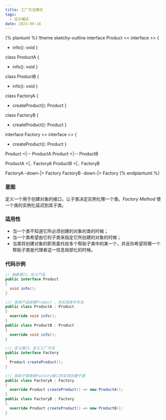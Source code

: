```yaml
---
title: 工厂方法模式
tags: 
  - 设计模式
date: 2023-09-18
---
```


{% plantuml %}
!theme sketchy-outline
interface Product << interface >> {
  + info(): void
}

class ProductA {
  + info(): void
}

class ProductB {
  + info(): void
}

class FactoryA {
  + createProduct(): Product
}

class FactoryB {
  + createProduct(): Product
}

interface Factory << interface >> {
  + createProduct(): Product
}

Product <|-- ProductA
Product <|-- ProductB

ProductA <|.. FactoryA
ProductB <|.. FactoryB

FactoryA -down-|> Factory
FactoryB -down-|> Factory
{% endplantuml %}

### 意图
定义一个用于创建对象的接口，让子类决定实例化哪一个类。*Factory Method* 使一个类的实例化延迟到其子类。

### 适用性
* 当一个类不知道它所必须创建的对象的类的时候；
* 当一个类希望由它的子类来指定它所创建的对象的时候；
* 当类将创建对象的职责委托给多个帮助子类中的某一个，并且你希望将哪一个帮助子类是代理者这一信息局部化的时候。

### 代码示例
```c#
// 抽象接口，定义产品
public interface Product
{
  void info();
}

/// 具体产品继承Product ，并实现其中方法
public class ProductA : Product
{
  override void info();
}
public class ProductB : Product
{
  override void info();
}

/// 定义接口，定义工厂方法
public interface Factory
{
  Product createProduct();
}

/// 具体子类继承Factory接口并实现创建子类
public class FactoryA : Factory
{
  override Product createProduct() => new ProductA();
}
public class FactoryB : Factory
{
  override Product createProduct() => new ProductB();
}

```
